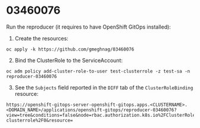 # 03460076

Run the reproducer (it requires to have OpenShift GitOps installed):

1. Create the resources:
~~~
oc apply -k https://github.com/gmeghnag/03460076
~~~

2. Bind the ClusterRole to the ServiceAccount:
~~~
oc adm policy add-cluster-role-to-user test-clusterrole -z test-sa -n reproducer-03460076
~~~

3. See the `Subjects` field reported in the `DIFF` tab of the `ClusterRoleBinding` resource:
~~~
https://openshift-gitops-server-openshift-gitops.apps.<CLUSTERNAME>.<DOMAIN_NAME>/applications/openshift-gitops/reproducer-03460076?view=tree&conditions=false&node=rbac.authorization.k8s.io%2FClusterRoleBinding%2F%2Ftest-clusterrole%2F0&resource=
~~~